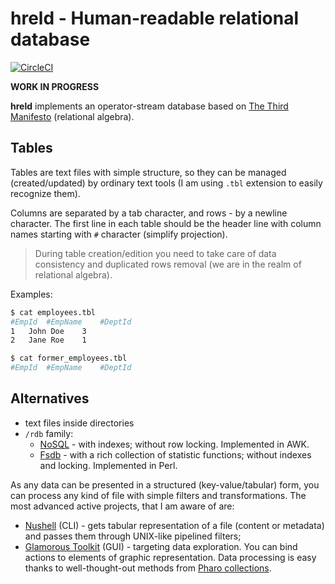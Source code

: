 # hreld - Human-readable relational database

[![CircleCI](https://dl.circleci.com/status-badge/img/gh/macie/hreld/tree/dev.svg?style=shield)](https://dl.circleci.com/status-badge/redirect/gh/macie/hreld/tree/dev)

**WORK IN PROGRESS**

**hreld** implements an operator-stream database based on [The Third Manifesto](https://database.guide/what-is-the-third-manifesto/) (relational algebra).

## Tables

Tables are text files with simple structure, so they can be managed (created/updated) by ordinary text tools (I am using `.tbl` extension to easily recognize them).

Columns are separated by a tab character, and rows - by a newline character. The first line in each table should be the header line with column names starting with `#` character (simplify projection).

> During table creation/edition you need to take care of data consistency and duplicated rows removal (we are in the realm of relational algebra).

Examples:

```sh
$ cat employees.tbl
#EmpId	#EmpName	#DeptId
1	John Doe	3
2	Jane Roe	1

$ cat former_employees.tbl
#EmpId	#EmpName	#DeptId

```

## Alternatives

- text files inside directories
- `/rdb` family:
    - [NoSQL](http://www.strozzi.it/cgi-bin/CSA/tw7/I/en_US/NoSQL/Documentation%20Index) - with indexes; without row locking. Implemented in AWK.
    - [Fsdb](https://www.isi.edu/~johnh/SOFTWARE/FSDB/index.html) - with a rich collection of statistic functions; without indexes and locking. Implemented in Perl.

As any data can be presented in a structured (key-value/tabular) form, you can process any kind of file with simple filters and transformations. The most advanced active projects, that I am aware of are:
- [Nushell](https://www.nushell.sh/) (CLI) - gets tabular representation of a file (content or metadata) and passes them through UNIX-like pipelined filters;
- [Glamorous Toolkit](https://gtoolkit.com/) (GUI) - targeting data exploration. You can bind actions to elements of graphic representation. Data processing is easy thanks to well-thought-out methods from [Pharo collections](https://books.pharo.org/pharo-by-example9/pdf/2022-03-26-index.pdf#chapter.14).

